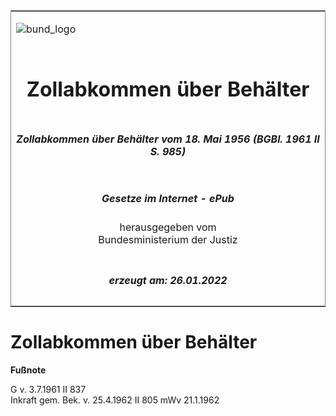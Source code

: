 <span id="DECKBLATT.html"></span>

<table border="0" frame="border" width="100%">

<tr valign="top">

<td align="left">

![bund\_logo](BfJ_2021_Web_de_de.gif)

</td>

<td align="right">

 

</td>

</tr>

<tr align="center" valign="middle">

<td colspan="2">

# Zollabkommen über Behälter

</td>

</tr>

<tr align="center" valign="middle">

<td colspan="2">

##### Zollabkommen über Behälter vom 18. Mai 1956 (BGBl. 1961 II S. 985)

</td>

</tr>

<tr align="center" valign="middle">

<td colspan="2">

  
  

##### Gesetze im Internet - ePub  
  
herausgegeben vom  
Bundesministerium der Justiz

</td>

</tr>

<tr align="center" valign="bottom">

<td colspan="2">

  
  

##### erzeugt am: 26.01.2022

</td>

</tr>

</table>

<span id="BJNR209850961.html"></span>

# Zollabkommen über Behälter

<div>

  
**Fußnote**

<div class="jnhtml">

<div>

<div class="jurAbsatz">

G v. 3.7.1961 II 837  
Inkraft gem. Bek. v. 25.4.1962 II 805 mWv 21.1.1962

</div>

</div>

</div>

</div>
